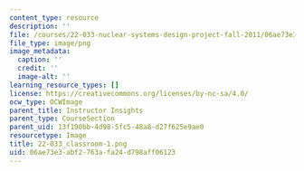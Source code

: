 ```yaml
---
content_type: resource
description: ''
file: /courses/22-033-nuclear-systems-design-project-fall-2011/06ae73e3abf2763afa24d798aff06123_22-033_classroom-1.png
file_type: image/png
image_metadata:
  caption: ''
  credit: ''
  image-alt: ''
learning_resource_types: []
license: https://creativecommons.org/licenses/by-nc-sa/4.0/
ocw_type: OCWImage
parent_title: Instructor Insights
parent_type: CourseSection
parent_uid: 13f190bb-4d98-5fc5-48a8-d27f625e9ae0
resourcetype: Image
title: 22-033_classroom-1.png
uid: 06ae73e3-abf2-763a-fa24-d798aff06123
---
```

